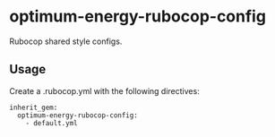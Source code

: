 # optimum-energy-rubocop-config
Rubocop shared style configs.


## Usage

Create a .rubocop.yml with the following directives:

```
inherit_gem:
  optimum-energy-rubocop-config:
    - default.yml
```

